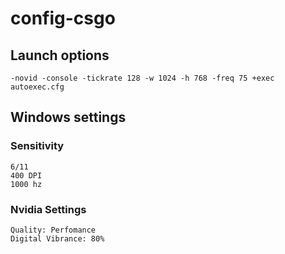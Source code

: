 # config-csgo
## Launch options
```
-novid -console -tickrate 128 -w 1024 -h 768 -freq 75 +exec autoexec.cfg
```
## Windows settings
### Sensitivity
```
6/11
400 DPI
1000 hz
```
### Nvidia Settings
```
Quality: Perfomance
Digital Vibrance: 80%
```
### 
